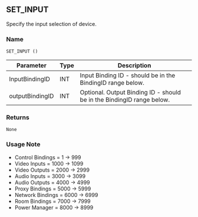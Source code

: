 ## SET\_INPUT

Specify the input selection of device.


### Name

`SET_INPUT ()`


| Parameter       | Type | Description                                                           |
| --------------- | ---- | --------------------------------------------------------------------- |
| InputBindingID  | INT  | Input Binding ID - should be in the BindingID range below.            |
| outputBindingID | INT  | Optional. Output Binding ID - should be in the BindingID range below. |


### Returns

`None`


### Usage Note

- Control Bindings = 1 -\> 999
- Video Inputs = 1000 -\> 1099
- Video Outputs = 2000 -\> 2999
- Audio Inputs = 3000 -\> 3099
- Audio Outputs = 4000 -\> 4999
- Proxy Bindings = 5000 -\> 5999
- Network Bindings = 6000 -\> 6999
- Room Bindings = 7000 -\> 7999
- Power Manager = 8000 -\> 8999